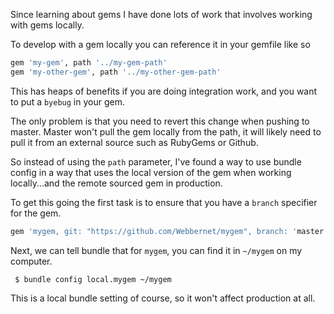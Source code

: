 Since learning about gems I have done lots of work that involves working with gems locally.

To develop with a gem locally you can reference it in your gemfile like so 

```ruby
gem 'my-gem', path '../my-gem-path'
gem 'my-other-gem', path '../my-other-gem-path'

```
This has heaps of benefits if you are doing integration work, and you want to put a `byebug` in your gem.

The only problem is that you need to revert this change when pushing to master. Master won't pull the gem locally from the path, it will likely need to pull it from an external source such as RubyGems or Github.

So instead of using the `path` parameter, I've found a way to use bundle config in a way that uses the local version of the gem when working locally...and the remote sourced gem in production.

To get this going the first task is to ensure that you have a `branch` specifier for the gem.

```ruby
gem 'mygem, git: "https://github.com/Webbernet/mygem", branch: 'master'
```

Next, we can tell bundle that for `mygem`, you can find it in `~/mygem` on my computer. 

```shell
 $ bundle config local.mygem ~/mygem
```

This is a local bundle setting of course, so it won't affect production at all.


